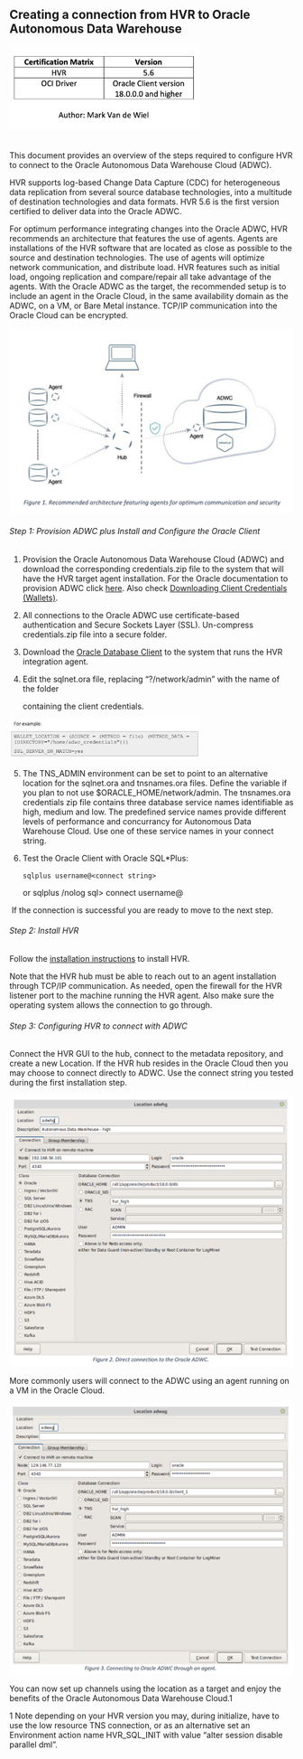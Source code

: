 ## Creating a connection from HVR to Oracle Autonomous Data Warehouse

###### 																							<img src="./images/HVRpic1.png" alt="Picture1" style="zoom: 33%;" />

This document provides an overview of the steps required to configure HVR to connect to the Oracle Autonomous Data Warehouse Cloud (ADWC).

HVR supports log-based Change Data Capture (CDC) for heterogeneous data replication from several source database technologies, into a multitude of destination technologies and data formats. HVR 5.6 is the first version certified to deliver data into the Oracle ADWC.

For optimum performance integrating changes into the Oracle ADWC, HVR recommends an architecture that features the use of agents. Agents are installations of the HVR software that are located as close as possible to the source and destination technologies. The use of agents will optimize network communication, and distribute load. HVR features such as initial load, ongoing replication and compare/repair all take advantage of the agents. With the Oracle ADWC as the target, the recommended setup is to include an agent in the Oracle Cloud, in the same availability domain as the ADWC, on a VM, or Bare Metal instance. TCP/IP communication into the Oracle Cloud can be encrypted.

![Picture2](./images/HVRpic2.png)

###### Step 1: Provision ADWC plus Install and Configure the Oracle Client

1. Provision the Oracle Autonomous Data Warehouse Cloud (ADWC) and download the corresponding credentials.zip file to the system that will have the HVR target agent installation. For the Oracle documentation to provision ADWC click [here](https://www.oracle.com/webfolder/technetwork/tutorials/obe/cloud/adwc/OBE_Provisioning_Autonomous_Data_Warehouse_Cloud_bak/provisioning_autonomous_data_warehouse_cloud_v2.html). Also
    check [Downloading Client Credentials (Wallets)](https://docs.oracle.com/en/cloud/paas/autonomous-data-warehouse-cloud/user/connect-download-wallet.html).

2. All connections to the Oracle ADWC use certificate-based authentication and Secure Sockets Layer (SSL). Un-compress credentials.zip file into a secure folder.

3. Download the [Oracle Database Client](https://www.oracle.com/technetwork/database/enterprise-edition/downloads/index.html) to the system that runs the HVR integration agent.

4. Edit the sqlnet.ora file, replacing “?/network/admin” with the name of the folder

   containing the client credentials.

<img src="./images/HVRpic3.png" alt="Picture3" style="zoom:33%;" />



5. The TNS_ADMIN environment can be set to point to an alternative location for the sqlnet.ora and tnsnames.ora files. Define the variable if you plan to not use $ORACLE_HOME/network/admin. The tnsnames.ora credentials zip file contains three database service names identifiable as high, medium and low. The predefined service names provide different levels of performance and concurrancy for Autonomous Data Warehouse Cloud. Use one of these service names in your connect string.

6. Test the Oracle Client with Oracle SQL*Plus:

   ```
   sqlplus username@<connect string>
   ```

   <enter password at prompt>
    or
    sqlplus /nolog
    sql> connect username@<connect string> <enter password at prompt>

​		If the connection is successful you are ready to move to the next step.

###### Step 2: Install HVR

Follow the [installation instructions](https://www.hvr-software.com/docs/installing-and-upgrading-hvr) to install HVR.

Note that the HVR hub must be able to reach out to an agent installation through TCP/IP communication. As needed, open the firewall for the HVR listener port to the machine running the HVR agent. Also make sure the operating system allows the connection to go through.

###### Step 3: Configuring HVR to connect with ADWC

Connect the HVR GUI to the hub, connect to the metadata repository, and create a new Location. If the HVR hub resides in the Oracle Cloud then you may choose to connect directly to ADWC. Use the connect string you tested during the first installation step.

![Picture4](./images/HVRpic4.png)

More commonly users will connect to the ADWC using an agent running on a VM in the Oracle Cloud.

![Picture5](./images/HVRpic5.png)

You can now set up channels using the location as a target and enjoy the benefits of the Oracle Autonomous Data Warehouse Cloud.1





1 Note depending on your HVR version you may, during initialize, have to use the low resource TNS connection, or as an alternative set an Environment action name HVR_SQL_INIT with value “alter session disable parallel dml”.
